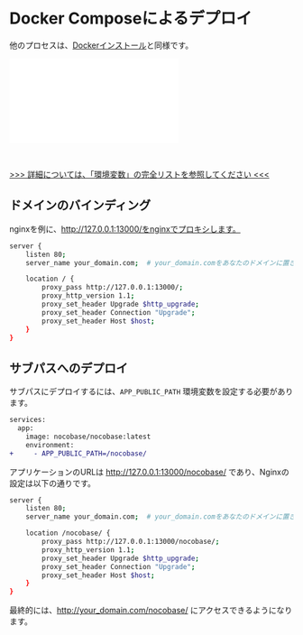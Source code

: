# Docker Composeによるデプロイ

他のプロセスは、[Dockerインストール](/welcome/getting-started/installation/docker-compose)と同様です。

<embed src="./env-note.md"></embed>

<br />

[>>> 詳細については、「環境変数」の完全リストを参照してください <<<](/welcome/getting-started/env)

## ドメインのバインディング

nginxを例に、http://127.0.0.1:13000/をnginxでプロキシします。

```bash
server {
    listen 80;
    server_name your_domain.com;  # your_domain.comをあなたのドメインに置き換えてください

    location / {
        proxy_pass http://127.0.0.1:13000/;
        proxy_http_version 1.1;
        proxy_set_header Upgrade $http_upgrade;
        proxy_set_header Connection "Upgrade";
        proxy_set_header Host $host;
    }
}
```

## サブパスへのデプロイ

サブパスにデプロイするには、`APP_PUBLIC_PATH` 環境変数を設定する必要があります。

```diff
services:
  app:
    image: nocobase/nocobase:latest
    environment:
+     - APP_PUBLIC_PATH=/nocobase/
```

アプリケーションのURLは http://127.0.0.1:13000/nocobase/ であり、Nginxの設定は以下の通りです。

```bash
server {
    listen 80;
    server_name your_domain.com;  # your_domain.comをあなたのドメインに置き換えてください

    location /nocobase/ {
        proxy_pass http://127.0.0.1:13000/nocobase/;
        proxy_http_version 1.1;
        proxy_set_header Upgrade $http_upgrade;
        proxy_set_header Connection "Upgrade";
        proxy_set_header Host $host;
    }
}
```

最終的には、http://your_domain.com/nocobase/ にアクセスできるようになります。

